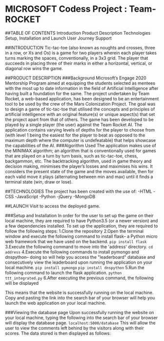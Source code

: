 # MICROSOFT Codess Project : Team-ROCKET

##TABLE OF CONTENTS
Introduction
Product Description
Technologies
Setup, Installation and Launch 
User Journey
Support
 
##INTRODUCTION
Tic-tac-toe (also known as noughts and crosses, three in a row, or Xs and Os) is a game for two players wherein each player takes turns marking the spaces, conventionally, in a 3x3 grid. The player that succeeds in placing three of their marks in either a horizontal, vertical, or diagonal row wins the game.

##PRODUCT DESCRIPTION
###Background
Microsoft’s Engage 2020 Mentorship Program aimed at equipping the students selected as mentees with the most up to date information in the field of Artificial Intelligence after having built a foundation for the same. The project undertaken by Team Rocket, a web-based application, has been designed to be an entertainment tool to be used by the crew of the Mars Colonization Project. The goal was to design a game of tic-tac-toe that utilised the concepts and principles of artificial intelligence with an original feature(s) or unique aspect(s) that set the project apart from that of others. 
The game has been developed to be played by a single player (the user) against the Team Rocket AI. The application contains varying levels of depths for the player to choose from (with level 1 being the easiest for the player to beat as opposed to the maximum depth where the computer is undefeatable) that helps showcase the capabilities of the AI. 
###Algorithm Used
The application makes use of the MINIMAX algorithm; an algorithm that is conventionally used for games that are played on a turn by turn basis, such as tic-tac-toe, chess, backgammon, etc. The backtracking algorithm, used in game theory and decision making, minimises the player’s losses and maximises his wins.  It considers the present state of the game and the moves available, then for each valid move it plays  (alternating between min and max) until it finds a terminal state (win, draw or lose).

##TECHNOLOGIES
The project has been created with the use of:
-HTML
-CSS
-JavaScript
-Python
-jQuery
-MongoDB
 
##LAUNCH
Visit <insert link> to access the deployed game.

###Setup and Installation
In order for the user to set up the game on their local machine, they are required to have Python3.5 (or a newer version) and a few dependencies installed. To set up the application, they are required to follow the following steps:
1.Clone the repository
2.Open the terminal window and execute the following command to install flask– a Python micro web framework that we have used on the backend.
```pip install flask```
3.Execute the following command to move into the 'address' directory.
```cd address```
4.Execute the following commands to install pymongo and dnspython– doing so will help you access the "leaderboard" database and consecutively view the leaderboard upon running the application on your local machine. 
```pip install pymongo```
```pip install dnspython```
5.Run the following command to launch the flask application.
```python ttt_integrated.py```
6.After executing the previous command, the following will be displayed

This means that the website is successfully running on the local machine. Copy and pasting the link into the search bar of your browser will help you launch the web application on your local machine.
 
###Viewing the database page
Upon successfully running the website on your local machine, typing the following into the search bar of your browser will display the database page. 
```localhost:5000/database```
This will allow the user to view the comments left behind by the visitors along with their scores. The data stored is then displayed as follows:

